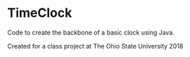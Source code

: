 # TimeClock
Code to create the backbone of a basic clock using Java.

Created for a class project at The Ohio State University 2018
